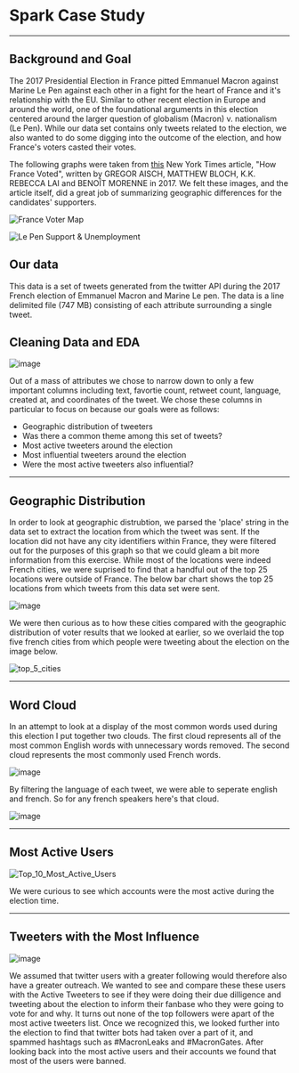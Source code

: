 # Spark Case Study
------------------------------------------------------
## Background and Goal
The 2017 Presidential Election in France pitted Emmanuel Macron against Marine Le Pen against each other in a fight for the heart of France and it's relationship with the EU. Similar to other recent election in Europe and around the world, one of the foundational arguments in this election centered around the larger question of globalism (Macron) v. nationalism (Le Pen). While our data set contains only tweets related to the election, we also wanted to do some digging into the outcome of the election, and how France's voters casted their votes. 

The following graphs were taken from [this](https://www.nytimes.com/interactive/2017/05/07/world/europe/france-election-results-maps.html?mtrref=www.google.com&assetType=REGIWALL) New York Times article, "How France Voted", written by GREGOR AISCH, MATTHEW BLOCH, K.K. REBECCA LAI and BENOÎT MORENNE in 2017. We felt these images, and the article itself, did a great job of summarizing geographic differences for the candidates' supporters.

![France Voter Map](images/france_voter_map.jpg)

![Le Pen Support & Unemployment](images/le_pen_support.png)

## Our data
This data is a set of tweets generated from the twitter API during the 2017 French election of Emmanuel Macron and Marine Le pen. The data is a line delimited file (747 MB) consisting of each attribute surrounding a single tweet.


## Cleaning Data and EDA
![image](images/get_data.png)

Out of a mass of attributes we chose to narrow down to only a few important columns including text, favortie count, retweet count, language, created at, and coordinates of the tweet. We chose these columns in particular to focus on because our goals were as follows:

* Geographic distribution of tweeters
* Was there a common theme among this set of tweets?
* Most active tweeters around the election 
* Most influential tweeters around the election
* Were the most active tweeters also influential?


--------------------------------------------------
## Geographic Distribution
In order to look at geographic distrubtion, we parsed the 'place' string in the data set to extract the location from which the tweet was sent. If the location did not have any city identifiers within France, they were filtered out for the purposes of this graph so that we could gleam a bit more information from this exercise. While most of the locations were indeed French cities, we were suprised to find that a handful out of the top 25 locations were outside of France. The below bar chart shows the top 25 locations from which tweets from this data set were sent.

![image](images/NYT_image_cities1.png)

We were then curious as to how these cities compared with the geographic distribution of voter results that we looked at earlier, so we overlaid the top five french cities from which people were tweeting about the election on the image below.

![top_5_cities](images/top_tweeting_cities.png)

--------------------------------------------------

## Word Cloud 

In an attempt to look at a display of the most common words used during this election I put together two clouds. The first cloud represents all of the most common English words with unnecessary words removed. The second cloud represents the most commonly used French words.


 

![image](images/english_cloud.png)

By filtering the language of each tweet, we were able to seperate english and french. So for any french speakers here's that cloud.


![image](images/french2_cloud.png)






-------------------------------

## Most Active Users

![Top_10_Most_Active_Users](images/Top_10_Most_Active_Users.png)

We were curious to see which accounts were the most active during the election time.



-------------------------------

## Tweeters with the Most Influence

![image](twitter_followers.png)

We assumed that twitter users with a greater following would therefore also have a greater outreach. We wanted to see and compare these these users with the Active Tweeters to see if they were doing their due dilligence and tweeting about the election to inform their fanbase who they were going to vote for and why. It turns out none of the top followers were apart of the most active tweeters list. Once we recognized this, we looked further into the election to find that twitter bots had taken over a part of it, and spammed hashtags such as #MacronLeaks and #MacronGates. After looking back into the most active users and their accounts we found that most of the users were banned.
